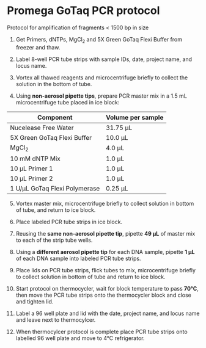# Promega GoTaq PCR protocol

Protocol for amplification of fragments < 1500 bp in size

1. Get Primers, dNTPs, MgCl<sub>2</sub> and 5X Green GoTaq Flexi Buffer from freezer and thaw.

2. Label 8-well PCR tube strips with sample IDs, date, project name, and locus name.

3. Vortex all thawed reagents and microcentrifuge briefly to collect the solution in the bottom of tube.

4. Using **non-aerosol pipette tips**, prepare PCR master mix in a 1.5 mL microcentrifuge tube placed in ice block:

| Component                           | Volume per sample |
|-------------------------------------|-------------------|
| Nucelease Free Water                | 31.75 &micro;L    |
| 5X Green GoTaq Flexi Buffer         | 10.0 &micro;L     |
| MgCl<sub>2</sub>                    | 4.0 &micro;L      |
| 10 mM dNTP Mix                      | 1.0 &micro;L      |
| 10 &micro;L Primer 1                | 1.0 &micro;L      |
| 10 &micro;L Primer 2                | 1.0 &micro;L      |
| 1 U/&micro;L GoTaq Flexi Polymerase | 0.25 &micro;L     |

5. Vortex master mix, microcentrifuge briefly to collect solution in bottom of tube, and return to ice block.

6. Place labeled PCR tube strips in ice block.

7. Reusing the **same non-aerosol pipette tip**, pipette **49 &micro;L** of master mix to each of the strip tube wells.

8. Using a **different aerosol pipette tip** for each DNA sample, pipette **1 &micro;L** of each DNA sample into labeled PCR tube strips.

9. Place lids on PCR tube strips, flick tubes to mix, microcentrifuge briefly to collect solution in bottom of tube and return to ice block.

10. Start protocol on thermocycler, wait for block temperature to pass **70&deg;C**, then move the PCR tube strips onto the thermocycler block and close and tighten lid.

11. Label a 96 well plate and lid with the date, project name, and locus name and leave next to thermocylcer.

12. When thermocylcer protocol is complete place PCR tube strips onto labelled 96 well plate and move to 4&deg;C refrigerator.
